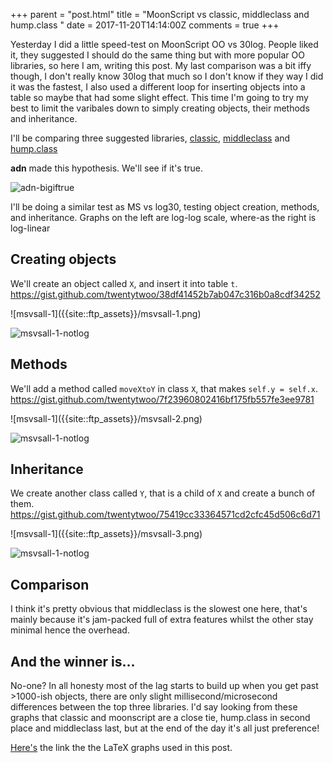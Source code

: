 +++
parent = "post.html"
title = "MoonScript vs classic, middleclass and hump.class "
date = 2017-11-20T14:14:00Z
comments = true
+++

Yesterday I did a little speed-test on MoonScript OO vs 30log. People liked it, they suggested I should do the same thing but with more popular OO libraries, so here I am, writing this post. My last comparison was a bit iffy though, I don't really know 30log that much so I don't know if they way I did it was the fastest, I also used a different loop for inserting objects into a table so maybe that had some slight effect. This time I'm going to try my best to limit the varibales down to simply creating objects, their methods and inheritance.

I'll be comparing three suggested libraries, [classic](https://github.com/rxi/classic), [middleclass](https://github.com/kikito/middleclass) and [hump.class](http://hump.readthedocs.io/en/latest/class.html)

**adn** made this hypothesis. We'll see if it's true.

![adn-bigiftrue]({{site::ftp_assets}}/adn-bigiftrue.png)

I'll be doing a similar test as MS vs log30, testing object creation, methods, and inheritance.
Graphs on the left are log-log scale, where-as the right is log-linear

## Creating objects
We'll create an object called `X`, and insert it into table `t`.
<https://gist.github.com/twentytwoo/38df41452b7ab047c316b0a8cdf34252>

<div class="side-by-side" markdown="1">
  ![msvsall-1]({{site::ftp_assets}}/msvsall-1.png)

  ![msvsall-1-notlog]({{site::ftp_assets}}/msvsall-1-nolog.png)
</div>

## Methods
We'll add a method called `moveXtoY` in class `X`, that makes `self.y = self.x`.
<https://gist.github.com/twentytwoo/7f23960802416bf175fb557fe3ee9781>

<div class="side-by-side" markdown="1">
  ![msvsall-1]({{site::ftp_assets}}/msvsall-2.png)

  ![msvsall-1-notlog]({{site::ftp_assets}}/msvsall-2-nolog.png)
</div>

## Inheritance
We create another class called `Y`, that is a child of `X` and create a bunch of them.
<https://gist.github.com/twentytwoo/75419cc33364571cd2cfc45d506c6d71>

<div class="side-by-side" markdown="1">
  ![msvsall-1]({{site::ftp_assets}}/msvsall-3.png)

  ![msvsall-1-notlog]({{site::ftp_assets}}/msvsall-3-nolog.png)
</div>

## Comparison
I think it's pretty obvious that middleclass is the slowest one here, that's mainly because it's jam-packed full of extra features whilst the other stay minimal hence the overhead.

## And the winner is...
No-one?
In all honesty most of the lag starts to build up when you get past >1000-ish objects, there are only slight millisecond/microsecond differences between the top three libraries.
I'd say looking from these graphs that classic and moonscript are a close tie, hump.class in second place and middleclass last, but at the end of the day it's all just preference!

[Here's](https://www.overleaf.com/read/pzfhtrpdkkdb) the link the the LaTeX graphs used in this post.
